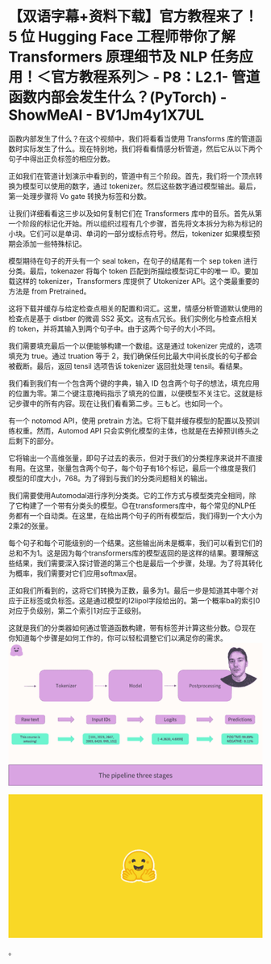 # 【双语字幕+资料下载】官方教程来了！5 位 Hugging Face 工程师带你了解 Transformers 原理细节及 NLP 任务应用！＜官方教程系列＞ - P8：L2.1- 管道函数内部会发生什么？(PyTorch) - ShowMeAI - BV1Jm4y1X7UL

函数内部发生了什么？在这个视频中，我们将看看当使用 Transforms 库的管道函数时实际发生了什么。现在特别地，我们将看看情感分析管道，然后它从以下两个句子中得出正负标签的相应分数。

正如我们在管道计划演示中看到的，管道中有三个阶段。首先，我们将一个顶点转换为模型可以使用的数字，通过 tokenizer。然后这些数字通过模型输出。最后，第一处理步骤将 Vo gate 转换为标签和分数。

让我们详细看看这三步以及如何复制它们在 Transformers 库中的音乐。首先从第一个阶段的标记化开始。所以组织过程有几个步骤，首先将文本拆分为称为标记的小块。它们可以是单词、单词的一部分或标点符号。然后，tokenizer 如果模型预期会添加一些特殊标记。

模型期待在句子的开头有一个 seal token，在句子的结尾有一个 sep token 进行分类。最后，tokenazer 将每个 token 匹配到所描绘模型词汇中的唯一 ID。要加载这样的 tokenizer，Transformers 库提供了 Utokenizer API。这个类最重要的方法是 from Pretrained。

这将下载并缓存与给定检查点相关的配置和词汇。这里，情感分析管道默认使用的检查点是基于 distber 的微调 SS2 英文。这有点冗长。我们实例化与检查点相关的 token，并将其输入到两个句子中。由于这两个句子的大小不同。

我们需要填充最后一个以便能够构建一个数组。这是通过 tokenizer 完成的，选项填充为 true。通过 truation 等于 2，我们确保任何比最大中间长度长的句子都会被截断。最后，返回 tensil 选项告诉 tokenizer 返回批处理 tensil。看结果。

我们看到我们有一个包含两个键的字典，输入 ID 包含两个句子的想法，填充应用的位置为零。第二个键注意掩码指示了填充的位置，以便模型不关注它。这就是标记步骤中的所有内容。现在让我们看看第二步。三もど。也如同一个。

有一个 notomod API，使用 pretrain 方法。它将下载并缓存模型的配置以及预训练权重。然而，Automod API 只会实例化模型的主体，也就是在去掉预训练头之后剩下的部分。

它将输出一个高维张量，即句子过去的表示，但对于我们的分类程序来说并不直接有用。在这里，张量包含两个句子，每个句子有16个标记，最后一个维度是我们模型的印度大小，768。为了得到与我们的分类问题相关的输出。

我们需要使用Automodal进行序列分类类。它的工作方式与模型类完全相同，除了它构建了一个带有分类头的模型。😊在transformers库中，每个常见的NLP任务都有一个自动类。在这里，在给出两个句子的所有模型后，我们得到一个大小为2乘2的张量。

每个句子和每个可能级别的一个结果。这些输出尚未是概率，我们可以看到它们的总和不为1。这是因为每个transformers库的模型返回的是这样的结果。要理解这些结果，我们需要深入探讨管道的第三个也是最后一个步骤，处理。为了将其转化为概率，我们需要对它们应用softmax层。

正如我们所看到的，这将它们转换为正数，最多为1。最后一步是知道其中哪个对应于正标签或负标签。这是通过模型的I2lipol字段给出的。第一个概率ba的索引0对应于负级别，第二个索引1对应于正级别。

这就是我们的分类器如何通过管道函数构建，带有标签并计算这些分数。😊现在你知道每个步骤是如何工作的，你可以轻松调整它们以满足你的需求。![](img/be1ca15e381cec8388260069320209cf_1.png)

![](img/be1ca15e381cec8388260069320209cf_2.png)

。
